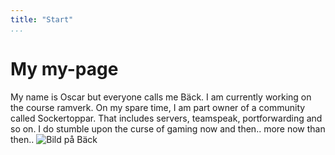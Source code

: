 ```yaml
---
title: "Start"
...
```

My my-page
=========================

My name is Oscar but everyone calls me Bäck. I am currently working on the course ramverk. On my spare time, I am part owner of a community called Sockertoppar. That includes servers, teamspeak, portforwarding and so on. I do stumble upon the curse of gaming now and then.. more now than then..
![Bild på Bäck](https://goo.gl/MhT7r5)
